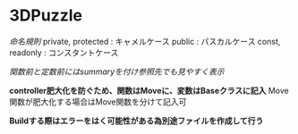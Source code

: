 # 3DPuzzle

_命名規則_
private, protected : キャメルケース public : パスカルケース const, readonly : コンスタントケース

_関数前と定数前にはsummaryを付け参照先でも見やすく表示_

__controller肥大化を防ぐため、関数はMoveに、変数はBaseクラスに記入__
Move関数が肥大化する場合はMove関数を分けて記入可

__Buildする際はエラーをはく可能性がある為別途ファイルを作成して行う__
